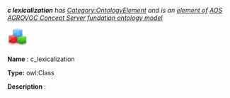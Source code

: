 ___c lexicalization__ 
 has
 [Category:OntologyElement](../../Category/OntologyElement "Category:OntologyElement") 
 and is an
 [element of](../../Property/ElementOf "Property:ElementOf") 
[AOS AGROVOC Concept Server fundation ontology model](../../Submissions/AOS_AGROVOC_Concept_Server_fundation_ontology_model "Submissions:AOS AGROVOC Concept Server fundation ontology model")_




  





[![Class](../images/thumb/2/27/Class.gif/45px-Class.gif)](../../Image/Class.gif "Class")


__Name__ 
 : c\_lexicalization
 



__Type:__ 
 owl:Class
 



__Description__ 
 :